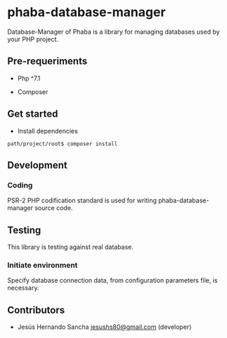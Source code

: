 # phaba-database-manager

Database-Manager of Phaba is a library for managing databases used by your PHP project.
 
## Pre-requeriments

- Php ^7.1

- Composer

## Get started

- Install dependencies

`path/project/root$ composer install`

## Development

### Coding

PSR-2 PHP codification standard is used for writing phaba-database-manager source code.
 
## Testing

This library is testing against real database.

### Initiate environment

Specify database connection data, from configuration parameters file, is necessary. 

## Contributors

- Jesús Hernando Sancha <jesushs80@gmail.com> (developer)